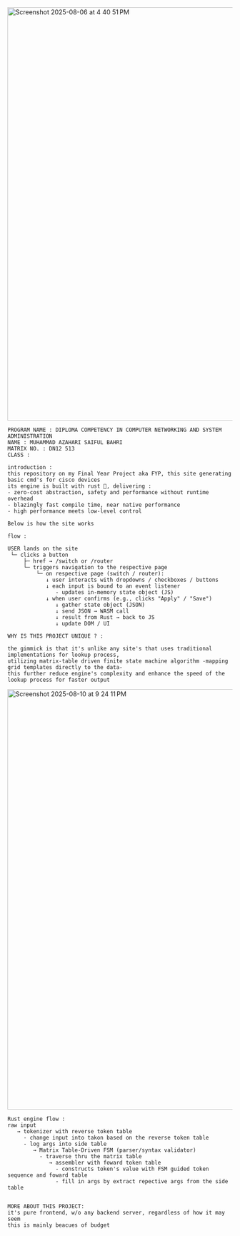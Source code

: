 <img width="1946" height="926" alt="Screenshot 2025-08-06 at 4 40 51 PM" src="https://github.com/user-attachments/assets/0a961c04-f35c-4303-973a-0ce053978ad6" />

```
PROGRAM NAME : DIPLOMA COMPETENCY IN COMPUTER NETWORKING AND SYSTEM ADMINISTRATION  
NAME : MUHAMMAD AZAHARI SAIFUL BAHRI
MATRIX NO. : DN12 513
CLASS : 

introduction :
this repository on my Final Year Project aka FYP, this site generating basic cmd's for cisco devices
its engine is built with rust 🦀, delivering :
- zero-cost abstraction, safety and performance without runtime overhead
- blazingly fast compile time, near native performance
- high performance meets low-level control

Below is how the site works
```

```
flow :

USER lands on the site
 └─ clicks a button
     ├─ href → /switch or /router
     └─ triggers navigation to the respective page
         └─ on respective page (switch / router):
            ↓ user interacts with dropdowns / checkboxes / buttons
            ↓ each input is bound to an event listener
               - updates in-memory state object (JS)
            ↓ when user confirms (e.g., clicks "Apply" / "Save")
               ↓ gather state object (JSON)
               ↓ send JSON → WASM call
               ↓ result from Rust → back to JS
               ↓ update DOM / UI

```
```
WHY IS THIS PROJECT UNIQUE ? :

the gimmick is that it's unlike any site's that uses traditional implementations for lookup process,
utilizing matrix-table driven finite state machine algorithm -mapping grid templates directly to the data-
this further reduce engine's complexity and enhance the speed of the lookup process for faster output
```
<img width="2348" height="942" alt="Screenshot 2025-08-10 at 9 24 11 PM" src="https://github.com/user-attachments/assets/2f9baec5-07bd-4880-a948-055abb947033" />

```
Rust engine flow :
raw input 
   → tokenizer with reverse token table
     - change input into takon based on the reverse token table
     - log args into side table  
        → Matrix Table-Driven FSM (parser/syntax validator)
          - traverse thru the matrix table 
             → assembler with foward token table
               - constructs token's value with FSM guided token sequence and foward table
               - fill in args by extract repective args from the side table 
```
```

MORE ABOUT THIS PROJECT:
it's pure frontend, w/o any backend server, regardless of how it may seem
this is mainly beacues of budget
```
